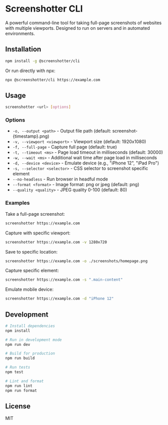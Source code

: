 # Screenshotter CLI

A powerful command-line tool for taking full-page screenshots of websites with multiple viewports. Designed to run on servers and in automated environments.

## Installation

```bash
npm install -g @screenshotter/cli
```

Or run directly with npx:

```bash
npx @screenshotter/cli https://example.com
```

## Usage

```bash
screenshotter <url> [options]
```

### Options

- `-o, --output <path>` - Output file path (default: screenshot-{timestamp}.png)
- `-v, --viewport <viewport>` - Viewport size (default: 1920x1080)
- `-f, --full-page` - Capture full page (default: true)
- `-t, --timeout <ms>` - Page load timeout in milliseconds (default: 30000)
- `-w, --wait <ms>` - Additional wait time after page load in milliseconds
- `-d, --device <device>` - Emulate device (e.g., "iPhone 12", "iPad Pro")
- `-s, --selector <selector>` - CSS selector to screenshot specific element
- `--no-headless` - Run browser in headful mode
- `--format <format>` - Image format: png or jpeg (default: png)
- `--quality <quality>` - JPEG quality 0-100 (default: 80)

### Examples

Take a full-page screenshot:
```bash
screenshotter https://example.com
```

Capture with specific viewport:
```bash
screenshotter https://example.com -v 1280x720
```

Save to specific location:
```bash
screenshotter https://example.com -o ./screenshots/homepage.png
```

Capture specific element:
```bash
screenshotter https://example.com -s ".main-content"
```

Emulate mobile device:
```bash
screenshotter https://example.com -d "iPhone 12"
```

## Development

```bash
# Install dependencies
npm install

# Run in development mode
npm run dev

# Build for production
npm run build

# Run tests
npm test

# Lint and format
npm run lint
npm run format
```

## License

MIT